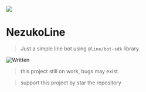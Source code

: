 <a href="https://github.com/nezuko-line"> <img src="https://cdn.discordapp.com/avatars/616169470293049344/b37f91b0e97cb4b0fcad8c64f6ac34f2.jpg?size=2048"> </a>
# NezukoLine
> Just a simple line bot using `@line/bot-sdk` library.

![Written](https://camo.githubusercontent.com/a3544e8c62ffc6f9b9dfbbfe7e280b9d22db60ad526dee467542e88b020ad6f3/68747470733a2f2f62616467656e2e6e65742f62616467652f69636f6e2f747970657363726970743f69636f6e3d74797065736372697074266c6162656c)

> this project still on work, bugs may exist.

> support this project by star the repository
